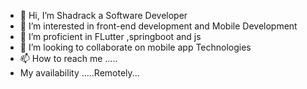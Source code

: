 - 👋 Hi, I’m Shadrack a Software Developer
- 👀 I’m interested in front-end development and Mobile Development 
- 🌱 I’m proficient in FLutter ,springboot and js 
- 💞️ I’m looking to collaborate on mobile app  Technologies
- 📫 How to reach me .....
- My availability .....Remotely...

<!---
Mutinda15/Mutinda15 is a ✨ special ✨ repository because its `README.md` (this file) appears on your GitHub profile.
You can click the Preview link to take a look at your changes.
--->

